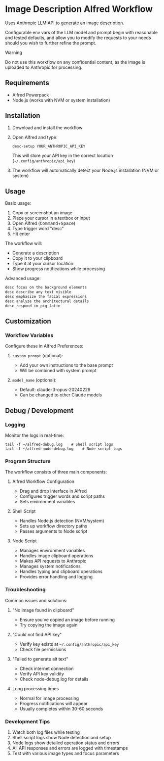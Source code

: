 # Image Description Alfred Workflow

Uses Anthropic LLM API to generate an image description.

Configurable env vars of the LLM model and prompt begin with reasonable and tested defaults, and allow you to modify the requests to your needs should you wish to further refine the prompt.

>[!WARNING]
>Do not use this workflow on any confidential content, as the image is uploaded to Anthropic for processing.

## Requirements

- Alfred Powerpack
- Node.js (works with NVM or system installation)

## Installation

1. Download and install the workflow
2. Open Alfred and type:

   ```txt
   desc-setup YOUR_ANTHROPIC_API_KEY
   ```

   This will store your API key in the correct location (`~/.config/anthropic/api_key`)
3. The workflow will automatically detect your Node.js installation (NVM or system)

## Usage

Basic usage:

1. Copy or screenshot an image
2. Place your cursor in a textbox or input
3. Open Alfred (<kbd>Command</kbd>+<kbd>Space</kbd>)
4. Type trigger word "desc"
5. Hit enter

The workflow will:

- Generate a description
- Copy it to your clipboard
- Type it at your cursor location
- Show progress notifications while processing

Advanced usage:

```txt
desc focus on the background elements
desc describe any text visible
desc emphasize the facial expressions
desc analyze the architectural details
desc respond in pig latin
```

## Customization

### Workflow Variables

Configure these in Alfred Preferences:

1. `custom_prompt` (optional): 
   - Add your own instructions to the base prompt
   - Will be combined with system prompt

2. `model_name` (optional): 
   - Default: claude-3-opus-20240229
   - Can be changed to other Claude models

## Debug / Development

### Logging

Monitor the logs in real-time:

```shell
tail -f ~/alfred-debug.log    # Shell script logs
tail -f ~/alfred-node-debug.log    # Node script logs
```

### Program Structure

The workflow consists of three main components:

1. Alfred Workflow Configuration
   - Drag and drop interface in Alfred
   - Configures trigger words and script paths
   - Sets environment variables

2. Shell Script
   - Handles Node.js detection (NVM/system)
   - Sets up workflow directory paths
   - Passes arguments to Node script

3. Node Script
   - Manages environment variables
   - Handles image clipboard operations
   - Makes API requests to Anthropic
   - Manages system notifications
   - Handles typing and clipboard operations
   - Provides error handling and logging

### Troubleshooting

Common issues and solutions:

1. "No image found in clipboard"
   - Ensure you've copied an image before running
   - Try copying the image again

2. "Could not find API key"
   - Verify key exists at `~/.config/anthropic/api_key`
   - Check file permissions

3. "Failed to generate alt text"
   - Check internet connection
   - Verify API key validity
   - Check node-debug.log for details

4. Long processing times
   - Normal for image processing
   - Progress notifications will appear
   - Usually completes within 30-60 seconds

### Development Tips

1. Watch both log files while testing
2. Shell script logs show Node detection and setup
3. Node logs show detailed operation status and errors
4. All API responses and errors are logged with timestamps
5. Test with various image types and focus parameters
